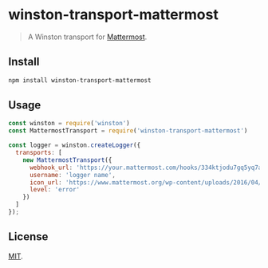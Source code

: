 # winston-transport-mattermost

> A Winston transport for [Mattermost](https://mattermost.com/).

## Install

```bash
npm install winston-transport-mattermost
```

## Usage

```js
const winston = require('winston')
const MattermostTransport = require('winston-transport-mattermost')

const logger = winston.createLogger({
  transports: [
    new MattermostTransport({
      webhook_url: 'https://your.mattermost.com/hooks/334ktjodu7gq5yq7afj3w',
      username: 'logger name',
      icon_url: 'https://www.mattermost.org/wp-content/uploads/2016/04/icon.png',
      level: 'error'
    })
  ]
});
```

## License
[MIT](./LICENSE).
